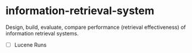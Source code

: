 # information-retrieval-system
Design, build, evaluate, compare performance (retrieval effectiveness) of information retrieval systems.
- [ ] Lucene Runs
